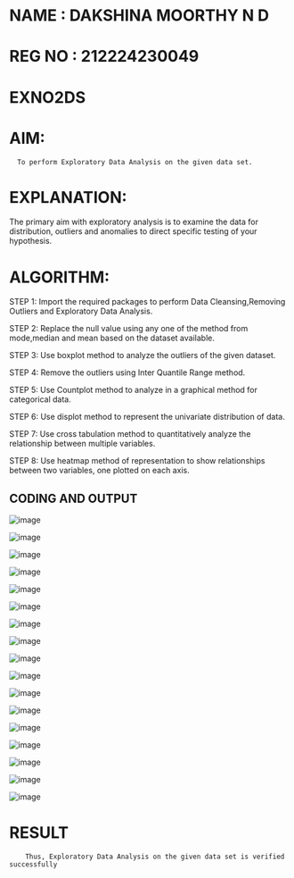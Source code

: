 # NAME : DAKSHINA MOORTHY N D
# REG NO : 212224230049
# EXNO2DS
# AIM:
      To perform Exploratory Data Analysis on the given data set.
      
# EXPLANATION:
  The primary aim with exploratory analysis is to examine the data for distribution, outliers and anomalies to direct specific testing of your hypothesis.
  
# ALGORITHM:
STEP 1: Import the required packages to perform Data Cleansing,Removing Outliers and Exploratory Data Analysis.

STEP 2: Replace the null value using any one of the method from mode,median and mean based on the dataset available.

STEP 3: Use boxplot method to analyze the outliers of the given dataset.

STEP 4: Remove the outliers using Inter Quantile Range method.

STEP 5: Use Countplot method to analyze in a graphical method for categorical data.

STEP 6: Use displot method to represent the univariate distribution of data.

STEP 7: Use cross tabulation method to quantitatively analyze the relationship between multiple variables.

STEP 8: Use heatmap method of representation to show relationships between two variables, one plotted on each axis.

## CODING AND OUTPUT

![image](https://github.com/user-attachments/assets/321a66d5-94e6-4b10-b772-25c6b67bdf63)

![image](https://github.com/user-attachments/assets/a4346094-f0f5-44e9-891d-2fab7fc7e423)

![image](https://github.com/user-attachments/assets/5ce58ee6-ee2f-4e40-bc09-7f19de894850)

![image](https://github.com/user-attachments/assets/85c87b8e-7985-4720-8ed7-f65ceea7610c)

![image](https://github.com/user-attachments/assets/efbcb8b6-730c-45df-89e6-190f111e899b)

![image](https://github.com/user-attachments/assets/94c80acd-9d93-42d2-aa3d-3231c0258176)

![image](https://github.com/user-attachments/assets/862737e6-90ef-4419-bc79-8cb64eedbfcc)

![image](https://github.com/user-attachments/assets/6a2d40d6-eb29-47de-8ba8-9925b62528b9)

![image](https://github.com/user-attachments/assets/b4ae1ef4-02a4-4afe-8514-b937e57fff7a)

![image](https://github.com/user-attachments/assets/e3df77cd-058b-455c-ad75-b20ad9e3caa3)

![image](https://github.com/user-attachments/assets/a302ddf7-1fd0-4f83-abd0-8a79e6ddc16f)

![image](https://github.com/user-attachments/assets/c8d358c4-2278-40fd-82c5-eb3c2e6ed6d1)

![image](https://github.com/user-attachments/assets/bb4925ea-09b7-433b-aeaa-cf0d2f5c8b87)

![image](https://github.com/user-attachments/assets/2c453eb3-4e5e-435e-9b5e-a468259d5b92)

![image](https://github.com/user-attachments/assets/963a8eed-7852-4450-aeff-0f430076319d)

![image](https://github.com/user-attachments/assets/a832bb2b-d67b-4a33-af4a-c1eb9fed0e00)

![image](https://github.com/user-attachments/assets/caf79a87-bddf-43bd-9f66-f5464db4c757)













# RESULT
        Thus, Exploratory Data Analysis on the given data set is verified successfully
